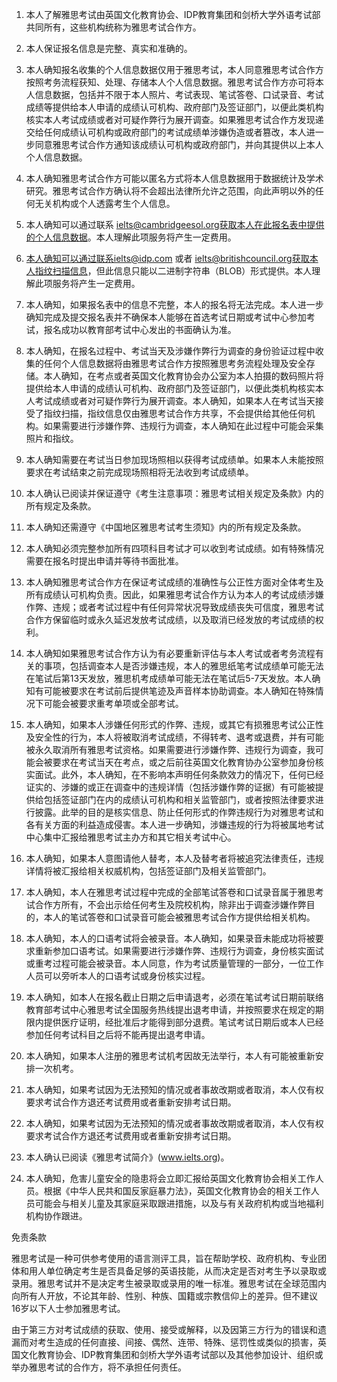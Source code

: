 
1. 本人了解雅思考试由英国文化教育协会、IDP教育集团和剑桥大学外语考试部共同所有，这些机构统称为雅思考试合作方。

2. 本人保证报名信息是完整、真实和准确的。

3. 本人确知报名收集的个人信息数据仅用于雅思考试，本人同意雅思考试合作方按照考务流程获知、处理、存储本人个人信息数据。雅思考试合作方亦可将本人信息数据，包括并不限于本人照片、考试表现、笔试答卷、口试录音、考试成绩等提供给本人申请的成绩认可机构、政府部门及签证部门，以便此类机构核实本人考试成绩或者对可疑作弊行为展开调查。如果雅思考试合作方发现递交给任何成绩认可机构或政府部门的考试成绩单涉嫌伪造或者篡改，本人进一步同意雅思考试合作方通知该成绩认可机构或政府部门，并向其提供以上本人个人信息数据。

4. 本人确知雅思考试合作方可能以匿名方式将本人信息数据用于数据统计及学术研究。雅思考试合作方确认将不会超出法律所允许之范围，向此声明以外的任何无关机构或个人透露考生个人信息。

5. 本人确知可以通过联系 ielts@cambridgeesol.org获取本人在此报名表中提供的个人信息数据。本人理解此项服务将产生一定费用。 

6. 本人确知可以通过联系ielts@idp.com 或者 ielts@britishcouncil.org获取本人指纹扫描信息，但此信息只能以二进制字符串（BLOB）形式提供。本人理解此项服务将产生一定费用。 

7. 本人确知，如果报名表中的信息不完整，本人的报名将无法完成。本人进一步确知完成及提交报名表并不确保本人能够在首选考试日期或考试中心参加考试，报名成功以教育部考试中心发出的书面确认为准。

8. 本人确知，在报名过程中、考试当天及涉嫌作弊行为调查的身份验证过程中收集的任何个人信息数据将由雅思考试合作方按照雅思考务流程处理及安全存储。本人确知，在考点或者英国文化教育协会办公室为本人拍摄的数码照片将提供给本人申请的成绩认可机构、政府部门及签证部门，以便此类机构核实本人考试成绩或者对可疑作弊行为展开调查。本人确知，如果本人在考试当天接受了指纹扫描，指纹信息仅由雅思考试合作方共享，不会提供给其他任何机构。如果需要进行涉嫌作弊、违规行为调查，本人确知在此过程中可能会采集照片和指纹。 

9. 本人确知需要在考试当日参加现场照相以获得考试成绩单。如果本人未能按照要求在考试结束之前完成现场照相将无法收到考试成绩单。

10. 本人确认已阅读并保证遵守《考生注意事项：雅思考试相关规定及条款》内的所有规定及条款。

11. 本人确知还需遵守《中国地区雅思考试考生须知》内的所有规定及条款。

12. 本人确知必须完整参加所有四项科目考试才可以收到考试成绩。如有特殊情况需要在报名时提出申请并等待书面批准。

13. 本人确知雅思考试合作方在保证考试成绩的准确性与公正性方面对全体考生及所有成绩认可机构负责。因此，如果雅思考试合作方认为本人的考试成绩涉嫌作弊、违规；或者考试过程中有任何异常状况导致成绩丧失可信度，雅思考试合作方保留临时或永久延迟发放考试成绩，以及取消已经发放的考试成绩的权利。

14. 本人确知如果雅思考试合作方认为有必要重新评估与本人考试或者考务流程有关的事项，包括调查本人是否涉嫌违规，本人的雅思纸笔考试成绩单可能无法在笔试后第13天发放，雅思机考成绩单可能无法在笔试后5-7天发放。本人确知有可能被要求在考试前后提供笔迹及声音样本协助调查。本人确知在特殊情况下可能会被要求重考单项或全部考试。

15. 本人确知，如果本人涉嫌任何形式的作弊、违规，或其它有损雅思考试公正性及安全性的行为，本人将被取消考试成绩，不得转考、退考或退费，并有可能被永久取消所有雅思考试资格。如果需要进行涉嫌作弊、违规行为调查，我可能会被要求在考试当天在考点，或之后前往英国文化教育协办公室参加身份核实面试。此外，本人确知，在不影响本声明任何条款效力的情况下，任何已经证实的、涉嫌的或正在调查中的违规详情（包括涉嫌作弊的证据）有可能被提供给包括签证部门在内的成绩认可机构和相关监管部门，或者按照法律要求进行披露。此举的目的是核实信息、防止任何形式的作弊违规行为对雅思考试和各有关方面的利益造成侵害。本人进一步确知，涉嫌违规的行为将被属地考试中心集中汇报给雅思考试主办方和其它相关考试中心。

16. 本人确知，如果本人意图请他人替考，本人及替考者将被追究法律责任，违规详情将被汇报给相关权威机构，包括签证部门及相关监管部门。

17. 本人确知，本人在雅思考试过程中完成的全部笔试答卷和口试录音属于雅思考试合作方所有，不会出示给任何考生及院校机构，除非出于调查涉嫌作弊目的，本人的笔试答卷和口试录音可能会被雅思考试合作方提供给相关机构。

18. 本人确知，本人的口语考试将会被录音。本人确知，如果录音未能成功将被要求重新参加口语考试。如果需要进行涉嫌作弊、违规行为调查，身份核实面试或重考过程可能会被录音。本人同意，作为考试质量管理的一部分，一位工作人员可以旁听本人的口语考试或身份核实过程。

19. 本人确知，如本人在报名截止日期之后申请退考，必须在笔试考试日期前联络教育部考试中心雅思考试全国服务热线提出退考申请，并按照要求在规定的期限内提供医疗证明，经批准后才能得到部分退费。笔试考试日期后或本人已经参加任何考试科目之后将不能再提出退考申请。

20. 本人确知，如果本人注册的雅思考试机考因故无法举行，本人有可能被重新安排一次机考。

21. 本人确知，如果考试因为无法预知的情况或者事故改期或者取消，本人仅有权要求考试合作方退还考试费用或者重新安排考试日期。

22. 本人确知，如果考试因为无法预知的情况或者事故改期或者取消，本人仅有权要求考试合作方退还考试费用或者重新安排考试日期。

23. 本人确认已阅读《雅思考试简介》(www.ielts.org)。

24. 本人确知，危害儿童安全的隐患将会立即汇报给英国文化教育协会相关工作人员。根据《中华人民共和国反家庭暴力法》，英国文化教育协会的相关工作人员可能会与相关儿童及其家庭采取跟进措施，以及与有关政府机构或当地福利机构协作跟进。


免责条款 

雅思考试是一种可供参考使用的语言测评工具，旨在帮助学校、政府机构、专业团体和用人单位确定考生是否具备足够的英语技能，从而决定是否对考生予以录取或录用。雅思考试并不是决定考生被录取或录用的唯一标准。雅思考试在全球范围内向所有人开放，不论其年龄、性别、种族、国籍或宗教信仰上的差异。但不建议16岁以下人士参加雅思考试。

由于第三方对考试成绩的获取、使用、接受或解释，以及因第三方行为的错误和遗漏而对考生造成的任何直接、间接、偶然、连带、特殊、惩罚性或类似的损害，英国文化教育协会、IDP教育集团和剑桥大学外语考试部以及其他参加设计、组织或举办雅思考试的合作方，将不承担任何责任。
